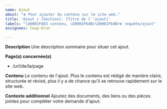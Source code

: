 ```yaml
---
name: Ajout
about: "➕ Pour ajouter du contenu sur le site web."
title: 'Ajout / [Section]: [Titre de l''ajout]'
labels: "\U0001F4D3 contenu, \U0001F64B‍♀️\U0001F64B‍♂️➕ requête/ajout"
assignees: loup-brun

---
```


**Description**
Une description sommaire pour situer cet ajout.

**Page(s) concernée(s)**
- /url/de/la/page

**Contenu**
Le contenu de l'ajout. Plus le contenu est rédigé de manière claire, structurée et révisé, plus il y a de chance qu'il se retrouve rapidement sur le site web.

**Contexte additionnel**
Ajoutez des documents, des liens ou des pièces jointes pour compléter votre demande d'ajout.

